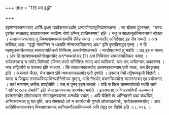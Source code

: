 +++
title = "115 यम् इद्धो"

+++

दहनोन्मज्जनाभ्याम् आर्तिः पृथग् उपदेशसामर्थ्यात् अन्यारोग्याद्यभिघातलक्षणा । सा चोक्ता पुरस्तात्- "यस्य दृश्येत सप्ताहाद् उक्तवाक्यस्य साक्षिणः रोगो ऽग्निर् ज्ञातिमरणम्" इति । ननु च साक्ष्यनृतविभावनार्था सोक्ता । समानकारणत्वात् तु मिथ्याशपथभावनार्थापि सैवेह स्यात् । अन्यार्तेर् अनिर्देशाद् इह सैव गम्यते । अत्र कश्चिद् आह- "इद्धो नामाग्निर् न धक्ष्यति नोन्मज्जयिष्यन्त्य् अपः" इति दृष्टविरुद्धम् एतत् । न हि महाभूतस्यचैतन्यात् स्वभावव्यतिकरो निमित्तम् अन्तरेणोपलभ्यते । मन्त्रौषधाभ्यां तु भवति । तद् इह न मानम् । अत्र हि सत्यशपथप्रयोगोपहृतयोर् अग्*यम्भसोअर् (?) अयं निमित्ततः स्वभावव्यतिकरः स्यात् । सदेवतत्त्वाच् च तयोर् विशेषतो ऽस्मिन् काले सनिमित्तः स्याद् अयं व्यतिकरो, यतः तद् अचैतन्यम् अकारणम् । जयः तद्विपर्यये च पराजय इति साध्यम् । किं व्यवधानकालयोर् अल्पमहत्त्वाभ्याम् एतौ भवतः, उत दैवकृताव् इति । असमानं चैतत्, येन साम्य ऽपि व्यवधानकालयोर् एतौ दृश्येते । तस्मान् नेमौ तद्वैषम्यकृतौ विज्ञेयौ । यतश् च जिह्वया तप्तायःपिण्डाभिस्पर्शनेनोभयं दृष्टम्, अतो नैतयोर् वचनक्रिययोस् त्रासनमात्रम् एव प्रयोजनम् । कथं नामायम् अभीतः प्रपद्येतेति । यच् च पुनर् इदम् उच्यते । यदि च किल त्रासनार्थवादो भवति ततो "नाग्निर् ददाह रोमापि" इति रोमादहनवचनम् अनर्थवद् भवति । इतरथा ह्य् अग्निहरणविधौ कल्प्यमाने हस्ततलयोर् लोमाभावाल् लोमादहनवचनम् अनर्थकं स्यात् । अपि चेक्षिते त्व् अग्निहरणे यथा कथंचिद् अग्निसंबन्धस् तु यत इति, अत्र रोमशब्दो ऽयं न स्वार्थवाची गुणतो लोकपदत्वार्थः, यथोक्तसामर्थ्यात् । अतः साक्षिमिथ्यावचनवन् मिथ्याशपथवच् चाग्निहर्णोदकनिमज्जने अपि तद्वद् एव विज्ञेये इति ॥ ८.११६ ॥